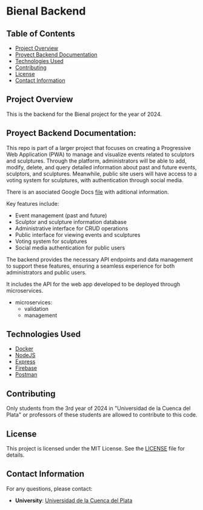# Bienal Backend

## Table of Contents

- [Project Overview](#project-overview)
- [Proyect Backend Documentation](#proyect-backend-documentation)
- [Technologies Used](#technologies-used)
- [Contributing](#contributing)
- [License](#license)
- [Contact Information](#contact-information)

## Project Overview

This is the backend for the Bienal project for the year of 2024.

## Proyect Backend Documentation:

This repo is part of a larger project that focuses on creating a Progressive Web Application (PWA) to manage and visualize events related to sculptors and sculptures. Through the platform, administrators will be able to add, modify, delete, and query detailed information about past and future events, sculptors, and sculptures. Meanwhile, public site users will have access to a voting system for sculptures, with authentication through social media.

There is an asociated Google Docs [file](https://docs.google.com/document/d/1w7bkSlSdHCkD9Fps0TIscYrSPX86JAmUSxahvEfqe-E/edit?tab=t.0#heading=h.vumxm8o7yv84) with aditional information.

Key features include:
- Event management (past and future)
- Sculptor and sculpture information database
- Administrative interface for CRUD operations
- Public interface for viewing events and sculptures
- Voting system for sculptures
- Social media authentication for public users

The backend provides the necessary API endpoints and data management to support these features, ensuring a seamless experience for both administrators and public users.

It includes the API for the web app developed to be deployed through microservices.

- microservices:
  - validation
  - management

## Technologies Used

- [Docker](https://www.docker.com/)
- [NodeJS](https://nodejs.org/en)
- [Express](https://expressjs.com/)
- [Firebase](https://firebase.google.com/)
- [Postman](https://www.postman.com/)

## Contributing

Only students from the 3rd year of 2024 in "Universidad de la Cuenca del Plata" or professors of these students are allowed to contribute to this code.


## License

This project is licensed under the MIT License. See the [LICENSE](License) file for details.

## Contact Information

For any questions, please contact:
- **University**: [Universidad de la Cuenca del Plata](https://www.ucp.edu.ar/)